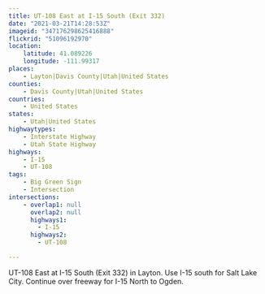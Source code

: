 ```yaml
---
title: UT-108 East at I-15 South (Exit 332)
date: "2021-03-21T14:28:53Z"
imageid: "347176298625416888"
flickrid: "51096192970"
location:
    latitude: 41.089226
    longitude: -111.99317
places:
    - Layton|Davis County|Utah|United States
counties:
    - Davis County|Utah|United States
countries:
    - United States
states:
    - Utah|United States
highwaytypes:
    - Interstate Highway
    - Utah State Highway
highways:
    - I-15
    - UT-108
tags:
    - Big Green Sign
    - Intersection
intersections:
    - overlap1: null
      overlap2: null
      highways1:
        - I-15
      highways2:
        - UT-108

---
```

UT-108 East at I-15 South (Exit 332) in Layton.  Use I-15 south for Salt Lake City.  Continue over freeway for I-15 North to Ogden.